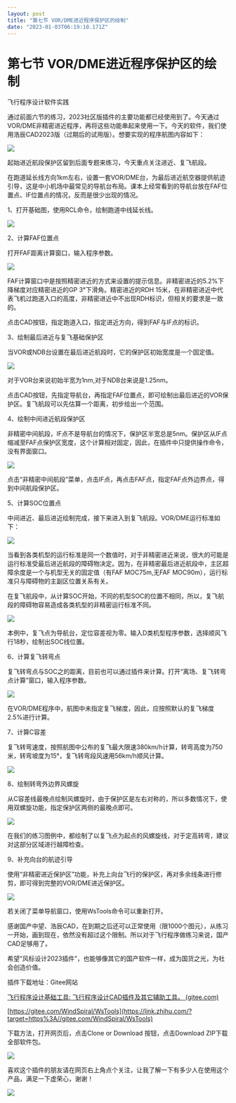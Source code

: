```yaml
---
layout: post
title: "第七节 VOR/DME进近程序保护区的绘制"
date: "2023-01-03T06:19:10.171Z"
---
```

第七节 VOR/DME进近程序保护区的绘制
=====================

飞行程序设计软件实践

通过前面六节的练习，2023社区版插件的主要功能都已经使用到了。今天通过VOR/DME非精密进近程序，再将这些功能串起来使用一下。今天的软件，我们使用浩辰CAD2023版（过期后的试用版）。想要实现的程序航图内容如下：

![](https://pic1.zhimg.com/80/v2-04c9b568854be1967c39e20c14b5cd28_720w.webp)

起始进近航段保护区留到后面专题来练习，今天重点关注进近、复飞航段。

在跑道延长线方向1km左右，设置一套VOR/DME台，为最后进近航空器提供航迹引导，这是中小机场中最常见的导航台布局。课本上经常看到的导航台放在FAF位置点、IF位置点的情况，反而是很少出现的情况。

1、打开基础图，使用RCL命令，绘制跑道中线延长线。

![](https://pic4.zhimg.com/80/v2-5bfb02d93e0625ec7ca95d89484e5ab3_720w.webp)

2、计算FAF位置点

打开FAF距离计算窗口，输入程序参数。

![](https://pic3.zhimg.com/80/v2-ad82398508ab9cc03ddca5a75ecdd496_720w.webp)

FAF计算窗口中是按照精密进近的方式来设置的提示信息。非精密进近的5.2%下降梯度对应精密进近的GP 3°下滑角。精密进近的RDH 15米，在非精密进近中代表飞机过跑道入口的高度，非精密进近中不出现RDH标识，但相关的要求是一致的。

点击CAD按钮，指定跑道入口，指定进近方向，得到FAF与IF点的标识。

3、绘制最后进近与复飞基础保护区

当VOR或NDB台设置在最后进近航段时，它的保护区初始宽度是一个固定值。

![](https://pic4.zhimg.com/80/v2-882969d4bec0348d1d5ad02d037888cf_720w.webp)

对于VOR台来说初始半宽为1nm,对于NDB台来说是1.25nm。

点击CAD按钮，先指定导航台，再指定FAF位置点，即可绘制出最后进近的VOR保护区。复飞航段可以先估算一个距离，初步给出一个范围。

4、绘制中间进近航段保护区

非精密中间航段，IF点不是导航台的情况下，保护区半宽总是5nm。保护区从IF点缩减至FAF点保护区宽度，这个计算相对固定，因此，在插件中只提供操作命令，没有界面窗口。

![](https://pic3.zhimg.com/80/v2-1382538be2ca4bf0940537640feb8822_720w.webp)

点击“非精密中间航段”菜单，点击IF点，再点击FAF点，指定FAF点外边界点，得到中间航段保护区。

5、计算SOC位置点

中间进近、最后进近绘制完成，接下来进入到复飞航段。VOR/DME运行标准如下：

![](https://pic4.zhimg.com/80/v2-c1bc377457920c067f0fa8a30afbe633_720w.webp)

当看到各类机型的运行标准是同一个数值时，对于非精密进近来说，很大的可能是运行标准受最后进近航段的障碍物决定。因为，在非精密最后进近航段中，主区超障余度是一个与机型无关的固定值（有FAF MOC75m,无FAF MOC90m），运行标准只与障碍物的主副区位置关系有关。

在复飞航段中，从计算SOC开始，不同的机型SOC的位置不相同，所以，复飞航段的障碍物容易造成各类机型的非精密运行标准不同。

![](https://pic3.zhimg.com/80/v2-1516f162abad220ce57891bdd6e5d812_720w.webp)

本例中，复飞点为导航台，定位容差视为零。输入D类机型程序参数，选择顺风飞行18秒，绘制出SOC线位置。

6、计算复飞转弯点

复飞转弯点与SOC之的距离，目前也可以通过插件来计算。打开“离场、复飞转弯点计算”窗口，输入程序参数。

![](https://pic4.zhimg.com/80/v2-11a82a0ab974ddbbdf6c47a27ea3701f_720w.webp)

在VOR/DME程序中，航图中未指定复飞梯度，因此，应按照默认的复飞梯度2.5%进行计算。

7、计算C容差

复飞转弯速度，按照航图中公布的复飞最大限速380km/h计算，转弯高度为750米，转弯坡度为15°，复飞转弯段风速用56km/h顺风计算。

![](https://pic2.zhimg.com/80/v2-e92409bae3720cb5f0f2c81a8e320801_720w.webp)

8、绘制转弯外边界风螺旋

从C容差线最晚点绘制风螺旋时，由于保护区是左右对称的，所以多数情况下，使用双螺旋功能，指定保护区两侧的最晚点即可。

![](https://pic3.zhimg.com/80/v2-9cd88b4028575b73e71a79f7dbf7ead6_720w.webp)

在我们的练习图例中，都绘制了以复飞点为起点的风螺旋线，对于定高转弯，建议对这部分区域进行越障检查。

9、补充向台的航迹引导

使用“非精密进近保护区”功能，补充上向台飞行的保护区，再对多余线条进行修剪，即可得到完整的VOR/DME进近保护区。

![](https://pic4.zhimg.com/80/v2-9139ca50fa5d1af9c0b57b160d678897_720w.webp)

若关闭了菜单导航窗口，使用WsTools命令可以重新打开。

感谢国产中望、浩辰CAD，在到期之后还可以正常使用（限1000个图元），从练习一开始，画到现在，依然没有超过这个限制。所以对于飞行程序做练习来说，国产CAD足够用了。

希望“风标设计2023插件”，也能够像其它的国产软件一样，成为国货之光，为社会创造价值。

插件下载地址：Gitee网站

[飞行程序设计基础工具: 飞行程序设计CAD插件及其它辅助工具。 (gitee.com)](https://link.zhihu.com/?target=https%3A//gitee.com/WindSpiral/WsTools)

[https://gitee.com/WindSpiral/WsTools](https://link.zhihu.com/?target=https%3A//gitee.com/WindSpiral/WsTools)

下载方法，打开网页后，点击Clone or Download 按钮，点击Download ZIP下载全部软件包。

![](https://pic2.zhimg.com/80/v2-62ad772199c865e7b5cae5097193e325_720w.webp)

喜欢这个插件的朋友请在网页右上角点个关注，让我了解一下有多少人在使用这个产品，满足一下虚荣心，谢谢！

![](https://pic1.zhimg.com/80/v2-1d6f9cff9c7b64ada089b0dc6736dc80_720w.webp)